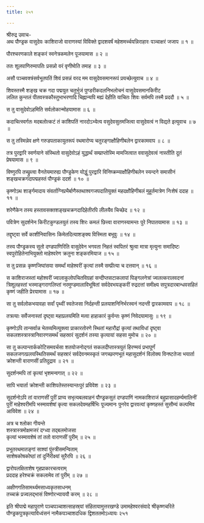 ```yaml
---
title: २५१

---
```

श्रीरुद्र उवाच-  
अथ पौण्ड्रक वासुदेवः काशिराजो वाराणस्यां विविक्ते द्वादशवर्षं महेशमर्च्चयन्निराहारः पञ्चाक्षरं जजाप ॥ १ ॥


पौरश्चरणकाले शङ्करं स्वनेत्रकमलेन पूजयामास ॥ २ ॥


ततः शूलपाणिरुमापतिः प्रसन्नो वरं वृणीष्वेति तमाह ॥ ३ ॥


असौ पञ्चवक्त्रंसर्वभूतपतिं शिवं प्रसन्नं वरद मम वासुदेवसमानरूपं प्रयच्छेत्युवाच ॥ ४ ॥


शिवस्तस्मै शङ्ख चक्र गदा पद्मयुत चतुर्भुजं पुण्डरीकदलनिभलोचनं वासुदेवसमानकिरीट  
ललित कुन्तलं पीतवस्त्रकौस्तुभाभरणादि चिह्नान्यपि मह्यं देहीति याचितः शिवः सर्वमपि तस्मै प्रददौ ॥ ५ ॥


स तु वासुदेवोऽहमिति सर्वलोकान्मोहयामास ॥ ६ ॥


कदाचित्स्वर्गतः मदबलोत्कटं तं काशिपतिं नारदोऽभ्येत्य वसुदेवसुतमजित्वा वासुदेवत्वं न विद्यते इत्युवाच ॥ ७ ॥


स तु तस्मिन्नेव क्षणे गरुडपताकायुतरूपं रथमारोप्य चतुरङ्गाक्षौहिणीबलेन द्वारकामवाप ॥ ८ ॥


तत्र पुरद्वारि स्वर्णयाने संस्थितो वासुदेवोऽहं युद्धार्थं सम्प्राप्तोस्मि मामजित्वात ववासुदेवत्वं नास्तीति दूतं प्रेषयामास ॥ ९ ॥


विष्णुरपि तच्छ्रुत्वा वैनतेयमारुह्य पौण्ड्रकेण योद्धुं पुरद्वारि विनिष्क्रम्याक्षौहिणीबलेन स्यन्दने समासीनं शङ्खचक्रगदापद्महस्तं पौण्ड्रकं ददर्श ॥ १० ॥


कृष्णोऽथ शार्ङ्गमादाय संवर्ताग्निप्रभैर्बाणैस्तथाश्वगजपदातियुक्तं महदक्षौहिणीबलं मुहूर्तमात्रेण निःशेषं ददाह ॥ ११ ॥


शरेणैकेन तस्य हस्तावसक्तशङ्खचक्रगदादिहेतीरपि लीलयैव चिच्छेद ॥ १२ ॥


पवित्रेण सुदर्शनेन किरीटकुण्डलयुतं तस्य शिरः कमलं छित्त्वा वाराणस्यामन्तः पुरे निपातयामास ॥ १३ ॥


तद्दृष्ट्वा सर्वे काशीनिवासिनः किमेतदित्याशङ्क्य विस्मिता बभूवुः ॥ १४ ॥


तस्य पौण्ड्रकस्य सुतो दण्डपाणिरिति वासुदेवेन भगवता निहतं स्वपितरं श्रुत्वा मात्रा मृत्युना समादिष्टः स्वपुरोहितेनाभियुक्तो माहेश्वरेण क्रतुना शङ्करमियाज ॥ १५ ॥


स तु प्रसन्नः कृष्णजिघांसया समर्थां माहेश्वरीं कृत्यां तस्मै सम्प्रीत्या च दत्तवान् ॥ १६ ॥


स काशिराजस्तां महोश्वरीं ज्वालाकुलोपचितविग्रहां सन्दीप्तसटाकलापां पिङ्गलनेत्रां ज्वलत्करालवदनां त्रिशूलहस्तां भस्माङ्गरागलिप्तां नरमुण्डमालाविभूषितां सर्वदेवभयङ्करीं रुद्रदत्तां समीक्ष्य सपुत्रदारबान्धवसहितं कृष्णं जहीति प्रेरयामास ॥ १७ ॥


सा तु सर्वलोकभयावहा सर्वां पृथ्वीं स्वतेजसा निर्दहन्ती प्रलयाशनिनिर्भरस्वनं नदन्ती द्वारकामवाप ॥ १८ ॥


तत्रत्याः सर्वेजनास्तां दृष्ट्वा महाप्रलयमिति मत्वा हाहाकारं कुर्वन्तः कृष्णं निवेदयामासुः ॥ १९ ॥


कृष्णोऽपि तान्सर्वान्न भेतव्यमित्युक्त्वा प्राकारतोरणे स्थितां महारौद्रां कृत्यां तथाविधां दृष्ट्वा सकलशस्त्रास्त्रानिवारणसमर्थं सहस्रारं सुदर्शनं तस्या कृत्यायां सहसा मुमोच ॥ २० ॥


सा तु कल्पान्तार्ककोटिसमवर्चसा शतयोजनोद्गतं सकलदीप्तास्त्रयुतं हिरण्मयं प्रभापूर्णं सकलजगत्प्रलयस्थितिसमर्थं सहस्रारं सर्वदेवनमस्कृतं जगच्छरणभूतं महासुदर्शनं विलोक्य विनष्टतेजा भयार्ता क्रोशन्ती वाराणसीं प्रतिदुद्राव ॥ २१ ॥


सुदर्शनमपि तां कृत्यां भृशमन्वगात् ॥ २२ ॥


सापि भयार्ता क्रोशन्ती काशिपतेस्तस्यान्तःपुरं प्रविवेश ॥ २३ ॥


सुदर्शनोऽपि तां वाराणसीं पुरीं प्राप्य सभृत्यबलवाहनं पौण्ड्रकसुतं दण्डपाणिं नामकाशिराजं बहुप्रासादहर्म्यमालिनीं पुरीं माहेश्वरीमपि भस्मावशेषां कृत्वा सकलदेवमहर्षिभिः पूज्यमानः पुनरेव द्वारवत्यां कृष्णहस्तं सुसौम्यं कल्पमिव आविवेश ॥ २४ ॥


अत्र च श्लोका गीयन्ते  
शस्त्रास्त्रमोक्षमजरं दग्ध्वा तद्बलमोजसा  
कृत्यां भस्मावशेषं तां ततो वाराणसीं पुरीम् ॥ २५ ॥


प्रभूतरथमातङ्गां साश्वां पुंस्त्रीसमन्विताम्  
साशेषकोषकोष्ठां तां दुर्निरीक्ष्यां सुरैरपि ॥ २६ ॥


द्वारोपलक्षिताशेष गृहप्राकारचत्वराम्  
प्रददाह हरेश्चक्रं सकलामेव तां पुरीम् ॥ २७ ॥


अक्षीणगतिसामर्थ्यमसाध्यकृतसाधनम्  
तच्चक्रं प्रज्वलद्भासं विष्णोरभ्याययौ करम् ॥ २८ ॥


इति श्रीपाद्मे महापुराणे पञ्चपञ्चाशत्साहस्र्यां संहितायामुत्तरखण्डे उमामहेश्वरसंवादे श्रीकृष्णचरिते पौण्ड्रकपुत्रकृत्याविध्वंसनं नामैकपञ्चाशदधिक द्विशततमोऽध्यायः २५१